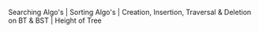 Searching Algo's | Sorting Algo's | Creation, Insertion, Traversal & Deletion on BT & BST | Height of Tree

